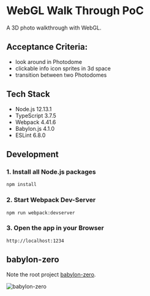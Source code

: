 # WebGL Walk Through PoC

A 3D photo walkthrough with WebGL.

## Acceptance Criteria:

- look around in Photodome
- clickable info icon sprites in 3d space
- transition between two Photodomes

## Tech Stack
- Node.js 12.13.1
- TypeScript 3.7.5
- Webpack 4.41.6
- Babylon.js 4.1.0
- ESLint 6.8.0

## Development

### 1. Install all Node.js packages
```
npm install
```

### 2. Start Webpack Dev-Server
```
npm run webpack:devserver
```

### 3. Open the app in your Browser
```
http://localhost:1234
```

## babylon-zero

Note the root project [babylon-zero](https://github.com/christopherstock/babylon-zero).

![babylon-zero](https://github.com/christopherstock/babylon-zero/raw/master/_ASSET/promo/promoBadge8_960x512.gif)
